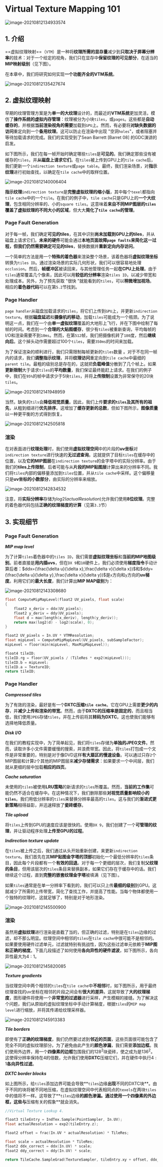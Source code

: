 # Virtual Texture Mapping 101

![image-20210812134933574](C2.assets/image-20210812134933574.png)

## 1. 介绍

==虚拟纹理映射==（`VTM`）是一种将**纹理所需的显存量**减少到**只取决于屏幕分辨率**的技术：对于一个给定的视角，我们只在显存中**保留纹理的可见部分**，在适当的**MIP映射级别**（见下图）。

在本章中，我们将研究如何实现**一个功能齐全的VTM系统**。

![image-20210812135427674](C2.assets/image-20210812135427674.png)



## 2. 虚拟纹理映射

早期的纹理管理方案是为**单一的大纹理**设计的，而最近的**VTM系统**更加灵活，模仿了**操作系统的虚拟内存管理**：纹理被分为小块`tiles`，或`pages`。这些都是**自动缓存的**，并根据**当前渲染视角的需要**加载到`GPU`上。然而，有必要将**对缺失数据的访问**重定向到一个**备用纹理**。这可以防止在渲染中出现 "空洞`holes`"，或者阻塞并等待加载请求的完成。我们的实现受到了Sean Barrett [Barret 08] 的GDC演讲的启发。

如下图所示，我们在每一帧开始时确定哪些`tiles`是**可见的**。我们确定那些没有被缓存的`tiles`，并**从磁盘上请求它们**。在`tiles`被上传到GPU上的`tile cache`后，我们更新一个`indirection texture`或`page table`。最终，我们渲染场景，对**指示纹理**进行初始查找，以确定在`tile cache`中的取样位置。

![image-20210812140006404](C2.assets/image-20210812140006404.png)

**指示纹理**`indirection texture`是**完整虚拟纹理的缩小版**，其中每个`texel`都指向`tile cache`中的一个`tile`。在我们的例子中，`tile cache`只是GPU上的**一个大纹理**，包含相同分辨率的、小的`square tiles`。这意味着**来自不同MIP图层的`tiles`**覆盖了虚拟纹理的**不同大小的区域**，但大大**简化了`tile cache`的管理**。

### Page Fault Generation

对于每一帧，我们确定**可见的tiles**，在其中识别**尚未加载到GPU上的tiles**，并从磁盘上请求它们。**未来的硬件**可能会通过**本地页面故障`page faults`**来简化这一过程，但我们仍然需要确定**可见的tiles**，替换数据并**重新定向内存访问**。

一个简单的方法是用一个**特殊的着色器**来渲染整个场景，该着色器将**虚拟纹理坐标**转换为`tiles ID`。通过渲染场景的实际几何形状，我们可以很容易地处理`occlusion`。然后，**帧缓冲区**被读回来，与其他管理任务一起**在CPU上处理**。由于`tiles`通常覆盖几个像素，因此可以用**较低的分辨率**渲染`tiles ID`，以减少带宽和处理成本。另外，为了预先获取 "很快 "就能看到的`tiles`，可以**稍微增加视场**。相应的**着色器代码**可以在第`5.2`节找到。

### Page Handler

`page handler`从磁盘加载请求的`tiles`，将它们上传到`GPU`上，并更新`indirection texture`。根据**磁盘延迟**和**摄像机的移动**，加载`tiles`可能成为一个瓶颈。为了说明这一点，我们在一个由**单一虚拟纹理**覆盖的大地形上飞行，并在下图中绘制了每帧的时间。考虑到一个**合理的大贴图缓存**，很少有`tiles`被重新查询，平均每帧的I/O和渲染需要不到`10ms`。然而，在第`512`帧，我们把摄像机转了`180`度，然后**继续向后**。这个掉头动作需要超过100个`tiles`，需要`350ms`的时间来加载。

为了保证渲染的顺利进行，我们只需限制每帧更新的`tiles`数量 。对于不在同一帧内的请求，我们**调整指示纹理**，并将**纹理访问**重定向到`tile cache`中最细的`parent tile`。最粗的级别总是存在的，这就把**负载峰值**分散到了几个帧上。如果**更新限制**大于请求`tiles`的**平均数量**，我们保证最终能赶上请求。在我们的例子中，我们在`95%`的帧中请求少于5块`tiles`，并将**上传限制**设置为非常保守的20块`tiles`。

![image-20210812141948959](C2.assets/image-20210812141948959.png)

当然，缺失的`tils`会**降低视觉质量**。因此，我们上传**要求的`tiles`及其所有的祖先**，从粗到细进行**优先排序**。这增加了**缓存更新的总数**，但如下图所示，**图像质量**以一种更平衡的方式得到恢复。

![image-20210812142505818](C2.assets/image-20210812142505818.png)

### 渲染

在对表面进行**纹理处理**时，我们使用**虚拟纹理空间**中的片段的**uv坐标**对`indirection texture`进行快速的**无过滤查询**。这就提供了目标`tiles`在缓存中的位置，以及**它的MIP图层**在`indirection texture`的金字塔中的实际分辨率。由于我们的**tiles上传限制**，后者可能与从**片段的MIP贴图层**计算出来的分辨率不同。我们将`tiles`内部的偏移量添加到`tiles`位置，并从`tile cache`中采样。这个偏移量只是**uv坐标的小数部分**，由实际的分辨率来缩放。

![image-20210812142834532](C2.assets/image-20210812142834532.png)

注意，将**实际分辨率**存储为$log2(actualResolution)$​允许我们使用**8位纹理**。完整的着色器代码包括**正确的纹理梯度的计算**（见第`3.3`节）



## 3. 实现细节

### Page Fault Generation

***MIP map level***

为了计算`tiles`着色器中的`tiles ID`，我们需要**虚拟纹理坐标**和**当前的MIP地图级别**。前者直接是**用内插uvs**，但在`DX 9`和`10`硬件上，我们必须使用**梯度指令**手动计算后者：$ddx=(\frac{\delta u}{\delta x},\frac{\delta v}{\delta x})$​和$ddy=(\frac{\delta u}{\delta y},\frac{\delta v}{\delta y})$​​ 是`x`方向和`y`方向的**uv梯度**。利用它们的**最大长度**，我们计算出**MIP MAP级别**为：

![image-20210812143308680](C2.assets/image-20210812143308680.png)

```c++
float ComputeMipMapLevel(float2 UV_pixels, float scale) 
{
    float2 x_deriv = ddx(UV_pixels); 
    float2 y_deriv = ddy(UV_pixels);
    float d = max(length(x_deriv), length(y_deriv));
    return max(log2(d) - log2(scale), 0);
}
```



```c++
float2 UV_pixels = In.UV * VTMResolution;
float mipLevel = ComputeMipMapLevel(UV_pixels, subSampleFactor); 
mipLevel = floor(min(mipLevel, MaxMipMapLevel));

float4 tileID; 
tileID.rg = floor(UV_pixels / (TileRes * exp2(mipLevel))); 
tileID.b = mipLevel; 
tileID.a = TextureID;
return tileID;
```



### Page Handler

***Compressed tiles***

为了有效的渲染，最好是有一个**DXTC压缩`tile cache`**。它在GPU上需要**更少的内存**，并**减少上传和渲染的带宽**。然而，由于**DXTC的压缩率是固定的**，而且相当低，我们使用`JPEG`存储`tiles`，并在上传前将其**转码为DXTC**。这也使我们能够有选择地降低质量。

***Disk I/O***

在我们的教程实现中，为了简单起见，我们将`tiles`存储为**单独的JPEG文件**。然而，读取许多小文件需要缓慢的搜索，并浪费带宽。因此，将`tiles`打包成一个文件是非常重要的，特别是对于像DVD这样**有大扇区的慢速设备**。可以通过只存`2`个MIP图层和计算`2`个其他的MIP图层来**减少存储需求**：如果要求一个中间层，我们就从更细的层中加载**相应的四页**。

***Cache saturation***

未使用的`tiles`被使用**LRU策略**的新请求的`tiles`所覆盖。然而，**当前的工作集**可能仍然不适合在缓存中。在这种情况下，我们删除那些**对视觉质量影响较小的`tiles`**。我们用低分辨率的`tiles`来替换分辨率最高的`tiles`。这与我们的**渐进式更新策略**相得益彰，并迅速释放了**瓷砖缓存**。

***Tile upload***

将`tiles`上传到GPU的速度应该是很快的。使用`DX 9`，我们创建了一个**可管理的纹理**，并让驱动程序处理**上传至GPU的过程**。

***Indirection texture update***

在`tiles`被上传之后，我们通过从头开始重新创建，来更新`indirection texture`。我们首先在其**MIP贴图金字塔的顶部**初始化一个最低分辨率的`tiles`条目，因此每个片段都有一个**有效的回退**。对于每一个更细的层次，我们复制**父纹理的条目**，但用该层次的`tiles`条目来替换副本，如果它们存在于缓存中的话。我们继续这个过程，直到**完整的嵌套纹理金字塔**被填满（见下图）。

如果`tiles`通常是在单一分辨率下看到的，我们可以只上传**最细的级别**到GPU。这就减少了所需的上传带宽，简化了查找工作，并提高了性能。当每个物体都使用一个独特的纹理时，这就足够了，特别是对于地形渲染。

![image-20210812145500900](C2.assets/image-20210812145500900.png)



### 渲染

虽然用**虚拟纹理**进行渲染是直截了当的，但正确的过滤，特别是在`tiles`边缘的过滤，却不那么明显。纹理空间中相邻的`tiles`在`tile cache`中很可能不是相邻的。如果要使用硬件过滤单元，过滤就特别有挑战性，因为这些过滤单元依赖于**MIP图和正确的梯度**。下面几段描述了如何使用**各向异性的硬件滤波**，如下图所示，各向异性最大为$4:1$。

![image-20210812145820085](C2.assets/image-20210812145820085.png)

***Texture gradients***

当纹理空间中两个相邻的`tiles`在`tile cache`中**不相邻**时，如下图所示，用于最终纹理查找的uv坐标在相邻的片段之间会有**很大的差异**。这就导致了**大的纹理梯度**，图形硬件将使用一个**非常宽的过滤器**进行采样，产生模糊的接缝。为了解决这个问题，我们从原始的虚拟纹理坐标中手动计算梯度，根据`tiles`的`MIP map level`进行缩放，并将其传递给纹理采样器。

![image-20210812145913383](C2.assets/image-20210812145913383.png)

***Tile borders***

即使有了**正确的纹理梯度**，我们仍然要过滤到**邻近的页面**，这些页面很可能包含了完全不同的虚拟纹理部分。为了避免由此产生的**颜色渗漏**，我们需要**添加边框**。我们使用外边界，用一个**四像素的边框**包围我们的$128^2$块瓷砖，使之成为是$136^2$​。这使得分辨率保持在4的倍数，允许我们使用**DXTC**压缩它们，并在硬件中执行$4:1$**各向异性过滤**。

***DXTC border blocks***

如上图所示，给`tiles`添加边界可能会导致**`tiles`边缘**出现**不同的DXTC块**。由于不同的块将被不同地压缩，在虚拟纹理空间中代表相同点的`texels`在两块`tiles`中的值将不一样。这导致了**`tiles`边缘**的颜色渗漏。通过使用一个四像素的外边框，这些与**压缩有关的假象**就会消失。

```c++
//Virtual Texture Lookup 4.

float3 tileEntry = IndTex.Sample(PointSampler, In.UV); 
float actualResolution = exp2(tileEntry.z); 

float2 offset = frac(In.UV * actualResolution) * TileRes;

float scale = actualResolution * TileRes; 
float2 ddx_correct = ddx(In.UV) * scale; 
float2 ddy_correct = ddy(In.UV) * scale;

return TileCache.SampleGrad(TextureSampler, tileEntry.xy + offset, ddx_correct, ddy_correct);
```

